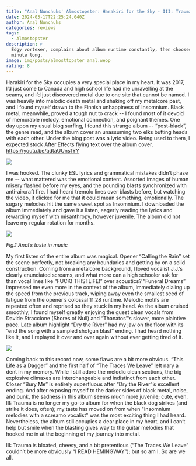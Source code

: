```yaml
---
title: "Anal Nunchuks' Almostopster: Harakiri for the Sky - III: Trauma"
date: 2024-03-17T22:25:24.040Z
author: Anal Nunchuks
categories: reviews
tags:
  - Almostopster
description: >
  Edgy vortexer, complains about album runtime constantly, then chooses a 70
  minute long.
image: img/posts/almosttopster_anal.webp
rating: 8
---
```

Harakiri for the Sky occupies a very special place in my heart. It was 2017, I’d just come to Canada and high school life had me unravelling at the seams, and I’d just discovered metal due to one site that cannot be named. I was heavily into melodic death metal and shaking off my metalcore past, and I found myself drawn to the Finnish unhappiness of Insomnium. Black metal, meanwhile, proved a tough nut to crack -- I found most of it devoid of memorable melody, emotional connection, and poignant themes. One day upon my usual blog surfing, I found this strange album -- “post-black”, the genre read, and the album cover an unassuming two elks butting heads with each other. Under the blog post was a lyric video. Being used to them, I expected stock After Effects flying text over the album cover.
<https://youtu.be/adtaUUns1YY>

![](img/posts/a4072323303_10.jpg)

I was hooked. The clunky ESL lyrics and grammatical mistakes didn’t phase me -- what mattered was the emotional content. Assorted images of human misery flashed before my eyes, and the pounding blasts synchronized with anti-aircraft fire. I had heard tremolo lines over blasts before, but watching the video, it clicked for me that it could mean something, emotionally. The sugary melodies hit the same sweet spot as Insomnium. I downloaded the album immediately and gave it a listen, eagerly reading the lyrics and rewarding myself with misanthropy, however juvenile. The album did not leave my regular rotation for months.

![](img/posts/a01.jpg)

*Fig.1 Anal’s taste in music* 

My first listen of the entire album was magical. Opener “Calling the Rain” set the scene perfectly, not breaking any boundaries and getting by on a solid construction. Coming from a metalcore background, I loved vocalist J.J.’s clearly enunciated screams, and what more can a high schooler ask for than vocal lines like “FUCK! THIS! LIFE!” over acoustics? “Funeral Dreams” impressed me even more in the context of the album, immediately dialing up the speed from the previous track, wiping away even the smallest seed of fatigue from the opener’s colossal 11:28 runtime. Melodic motifs are repeated often and reprised so they stuck in my head. As the album cruised smoothly, I found myself greatly enjoying the guest clean vocals from Davide Straccione (Shores of Null) and “Thanatos”’s slower, more plaintive pace. Late album highlight “Dry the River” had my jaw on the floor with its “end the song with a sampled shotgun blast” ending. I had heard nothing like it, and I replayed it over and over again without ever getting tired of it.

![](img/posts/aa.jpeg)

Coming back to this record now, some flaws are a bit more obvious. “This Life as a Dagger” and the first half of “The Traces We Leave” left nary a dent in my memory. While I still adore the melodic clean sections, the big explosive climaxes are interchangeable and indistinct from each other. Closer “Bury Me” is entirely superfluous after “Dry the River”’s excellent ending. And after exposing myself to the darker sides of black metal, noise, and punk, the sadness in this album seems much more juvenile; cute, even. III: Trauma is no longer my go-to album for when the black dog strikes (and strike it does, often); my taste has moved on from when "Insomnium melodies with a screamo vocalist" was the most exciting thing I had heard. Nevertheless, the album still occupies a dear place in my heart, and I can’t help but smile when the blasting gives way to the guitar melodies that hooked me in at the beginning of my journey into metal. 

III: Trauma is bloated, cheesy, and a bit pretentious (“The Traces We Leave” couldn’t be more obviously “I READ HEMINGWAY”); but so am I. So are we all.